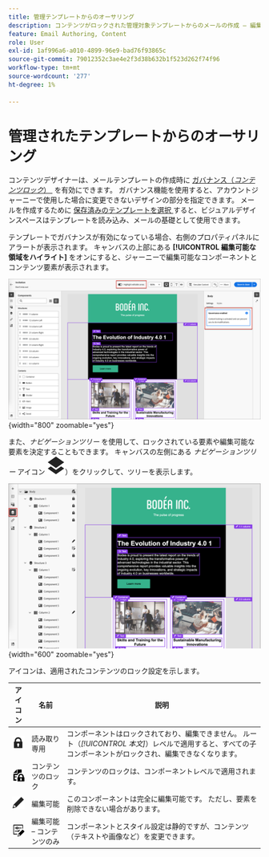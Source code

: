 ```yaml
---
title: 管理テンプレートからのオーサリング
description: コンテンツがロックされた管理対象テンプレートからのメールの作成 – 編集可能な領域を特定し、Journey Optimizer B2B editionのガバナンス制約内で機能します。
feature: Email Authoring, Content
role: User
exl-id: 1af996a6-a010-4899-96e9-bad76f93865c
source-git-commit: 79012352c3ae4e2f3d38b632b1f523d262f74f96
workflow-type: tm+mt
source-wordcount: '277'
ht-degree: 1%

---
```


# 管理されたテンプレートからのオーサリング

コンテンツデザイナーは、メールテンプレートの作成時に [&#x200B; ガバナンス（_コンテンツロック_） &#x200B;](./template-content-governance.md) を有効にできます。 ガバナンス機能を使用すると、アカウントジャーニーで使用した場合に変更できないデザインの部分を指定できます。 メールを作成するために [&#x200B; 保存済みのテンプレートを選択 &#x200B;](./email-authoring.md#select-a-template) すると、ビジュアルデザインスペースはテンプレートを読み込み、メールの基礎として使用できます。

テンプレートでガバナンスが有効になっている場合、右側のプロパティパネルにアラートが表示されます。 キャンバスの上部にある **[!UICONTROL 編集可能な領域をハイライト]** をオンにすると、ジャーニーで編集可能なコンポーネントとコンテンツ要素が表示されます。

![&#x200B; 編集可能な領域を管理テンプレートに表示する &#x200B;](./assets/email-designer-governed-highlight.png){width="800" zoomable="yes"}

また、_ナビゲーションツリー_ を使用して、ロックされている要素や編集可能な要素を決定することもできます。 キャンバスの左側にある _ナビゲーションツリー_ アイコン ![&#x200B; リンクアイコン &#x200B;](../assets/do-not-localize/icon-navigation-tree.svg)）をクリックして、ツリーを表示します。

![&#x200B; 編集可能な領域を管理テンプレートに表示する &#x200B;](./assets/email-designer-governed-tree.png){width="600" zoomable="yes"}

アイコンは、適用されたコンテンツのロック設定を示します。

| アイコン | 名前 | 説明 |
|------|------|-------------|
| ![&#x200B; 読み取り専用アイコン &#x200B;](../assets/do-not-localize/icon-tree-lock.svg) | 読み取り専用 | コンポーネントはロックされており、編集できません。 ルート（_[!UICONTROL 本文]_）レベルで適用すると、すべての子コンポーネントがロックされ、編集できなくなります。 |
| ![&#x200B; コンテンツ編集アイコン &#x200B;](../assets/do-not-localize/icon-tree-content-lock.svg) | コンテンツのロック | コンテンツのロックは、コンポーネントレベルで適用されます。 |
| ![&#x200B; 編集可能アイコン &#x200B;](../assets/do-not-localize/icon-edit.svg) | 編集可能 | このコンポーネントは完全に編集可能です。 ただし、要素を削除できない場合があります。 |
| ![&#x200B; コンテンツ編集アイコン &#x200B;](../assets/do-not-localize/icon-tree-edit-text.svg) | 編集可能 – コンテンツのみ | コンポーネントとスタイル設定は静的ですが、コンテンツ（テキストや画像など）を変更できます。 |
